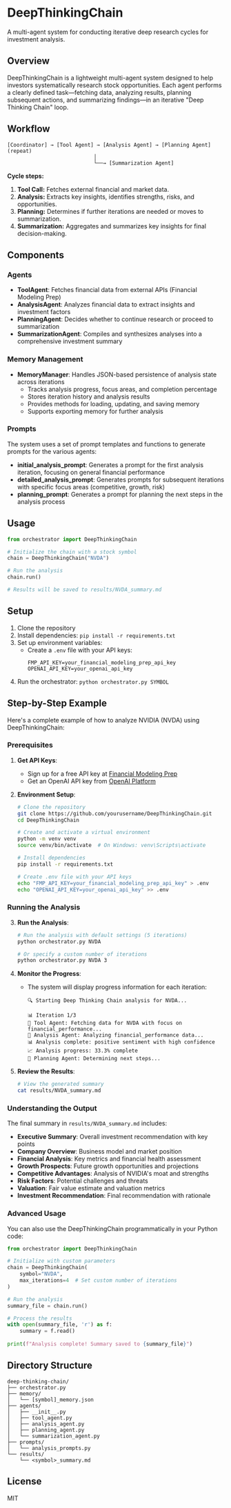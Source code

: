 # DeepThinkingChain

A multi-agent system for conducting iterative deep research cycles for investment analysis.

## Overview

DeepThinkingChain is a lightweight multi-agent system designed to help investors systematically research stock opportunities. Each agent performs a clearly defined task—fetching data, analyzing results, planning subsequent actions, and summarizing findings—in an iterative "Deep Thinking Chain" loop.

## Workflow

```
[Coordinator] → [Tool Agent] → [Analysis Agent] → [Planning Agent] (repeat)
                            │
                            └──→ [Summarization Agent]
```

**Cycle steps:**
1. **Tool Call:** Fetches external financial and market data.
2. **Analysis:** Extracts key insights, identifies strengths, risks, and opportunities.
3. **Planning:** Determines if further iterations are needed or moves to summarization.
4. **Summarization:** Aggregates and summarizes key insights for final decision-making.

## Components

### Agents

- **ToolAgent**: Fetches financial data from external APIs (Financial Modeling Prep)
- **AnalysisAgent**: Analyzes financial data to extract insights and investment factors
- **PlanningAgent**: Decides whether to continue research or proceed to summarization
- **SummarizationAgent**: Compiles and synthesizes analyses into a comprehensive investment summary

### Memory Management

- **MemoryManager**: Handles JSON-based persistence of analysis state across iterations
  - Tracks analysis progress, focus areas, and completion percentage
  - Stores iteration history and analysis results
  - Provides methods for loading, updating, and saving memory
  - Supports exporting memory for further analysis

### Prompts

The system uses a set of prompt templates and functions to generate prompts for the various agents:

- **initial_analysis_prompt**: Generates a prompt for the first analysis iteration, focusing on general financial performance
- **detailed_analysis_prompt**: Generates prompts for subsequent iterations with specific focus areas (competitive, growth, risk)
- **planning_prompt**: Generates a prompt for planning the next steps in the analysis process

## Usage

```python
from orchestrator import DeepThinkingChain

# Initialize the chain with a stock symbol
chain = DeepThinkingChain("NVDA")

# Run the analysis
chain.run()

# Results will be saved to results/NVDA_summary.md
```

## Setup

1. Clone the repository
2. Install dependencies: `pip install -r requirements.txt`
3. Set up environment variables:
   - Create a `.env` file with your API keys:
     ```
     FMP_API_KEY=your_financial_modeling_prep_api_key
     OPENAI_API_KEY=your_openai_api_key
     ```
4. Run the orchestrator: `python orchestrator.py SYMBOL`

## Step-by-Step Example

Here's a complete example of how to analyze NVIDIA (NVDA) using DeepThinkingChain:

### Prerequisites

1. **Get API Keys**:
   - Sign up for a free API key at [Financial Modeling Prep](https://financialmodelingprep.com/developer/docs/)
   - Get an OpenAI API key from [OpenAI Platform](https://platform.openai.com/api-keys)

2. **Environment Setup**:
   ```bash
   # Clone the repository
   git clone https://github.com/yourusername/DeepThinkingChain.git
   cd DeepThinkingChain
   
   # Create and activate a virtual environment
   python -m venv venv
   source venv/bin/activate  # On Windows: venv\Scripts\activate
   
   # Install dependencies
   pip install -r requirements.txt
   
   # Create .env file with your API keys
   echo "FMP_API_KEY=your_financial_modeling_prep_api_key" > .env
   echo "OPENAI_API_KEY=your_openai_api_key" >> .env
   ```

### Running the Analysis

3. **Run the Analysis**:
   ```bash
   # Run the analysis with default settings (5 iterations)
   python orchestrator.py NVDA
   
   # Or specify a custom number of iterations
   python orchestrator.py NVDA 3
   ```

4. **Monitor the Progress**:
   - The system will display progress information for each iteration:
     ```
     🔍 Starting Deep Thinking Chain analysis for NVDA...
     
     📊 Iteration 1/3
     🔧 Tool Agent: Fetching data for NVDA with focus on financial_performance...
     🧠 Analysis Agent: Analyzing financial_performance data...
     📊 Analysis complete: positive sentiment with high confidence
     📈 Analysis progress: 33.3% complete
     📝 Planning Agent: Determining next steps...
     ```

5. **Review the Results**:
   ```bash
   # View the generated summary
   cat results/NVDA_summary.md
   ```

### Understanding the Output

The final summary in `results/NVDA_summary.md` includes:

- **Executive Summary**: Overall investment recommendation with key points
- **Company Overview**: Business model and market position
- **Financial Analysis**: Key metrics and financial health assessment
- **Growth Prospects**: Future growth opportunities and projections
- **Competitive Advantages**: Analysis of NVIDIA's moat and strengths
- **Risk Factors**: Potential challenges and threats
- **Valuation**: Fair value estimate and valuation metrics
- **Investment Recommendation**: Final recommendation with rationale

### Advanced Usage

You can also use the DeepThinkingChain programmatically in your Python code:

```python
from orchestrator import DeepThinkingChain

# Initialize with custom parameters
chain = DeepThinkingChain(
    symbol="NVDA",
    max_iterations=4  # Set custom number of iterations
)

# Run the analysis
summary_file = chain.run()

# Process the results
with open(summary_file, 'r') as f:
    summary = f.read()
    
print(f"Analysis complete! Summary saved to {summary_file}")
```

## Directory Structure

```
deep-thinking-chain/
├── orchestrator.py
├── memory/
│   └── [symbol]_memory.json
├── agents/
│   ├── __init__.py
│   ├── tool_agent.py
│   ├── analysis_agent.py
│   ├── planning_agent.py
│   └── summarization_agent.py
├── prompts/
│   └── analysis_prompts.py
└── results/
    └── <symbol>_summary.md
```

## License

MIT
